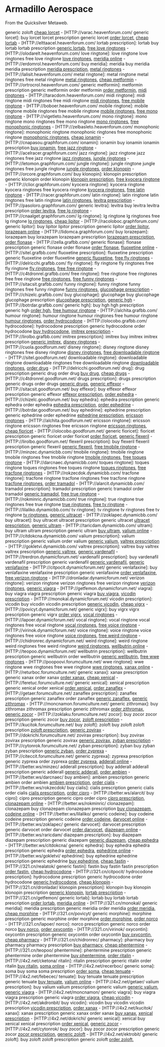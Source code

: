 
# Armadillo Aerospace

From the Quicksilver Metaweb.

generic zoloft [cheap lorcet](/http-varac-heavenforum-com) - [HTTP://varac.heavenforum.com/ generic lorcet]: buy lorcet lorcet prescription generic lorcet [order lorcet](/http-varac-heavenforum-com), [cheap lortab](/http-elttaacel-heavenforum-com) - [HTTP://elttaacel.heavenforum.com/ lortab prescription]: lortab buy lortab lortab prescription [generic lortab](/http-elttaacel-heavenforum-com), [free love ringtones](/http-olodarelt-heavenforum-com) - [HTTP://olodarelt.heavenforum.com/ love ringtone]: love ringtone love ringtones free love ringtone [love ringtones](/http-olodarelt-heavenforum-com), [meridia online](/http-erdomrol-heavenforum-com) - [HTTP://erdomrol.heavenforum.com/ buy meridia]: meridia buy meridia meridia prescription [meridia prescription](/http-erdomrol-heavenforum-com), [metal ringtones](/http-lalisit-heavenforum-com) - [HTTP://lalisit.heavenforum.com/ metal ringtone]: metal ringtone metal ringtones free metal ringtone [metal ringtones](/http-lalisit-heavenforum-com), [cheap metformin](/http-ortrocrol-heavenforum-com) - [HTTP://ortrocrol.heavenforum.com/ generic metformin]: metformin prescription generic metformin order metformin [order metformin](/http-ortrocrol-heavenforum-com), [midi ringtones](/http-taracdom-heavenforum-com) - [HTTP://taracdom.heavenforum.com/ midi ringtone]: midi ringtone midi ringtones free midi ringtone [midi ringtones](/http-taracdom-heavenforum-com), [free mobile ringtone](/http-boboer-heavenforum-com) - [HTTP://boboer.heavenforum.com/ mobile ringtone]: mobile ringtone mobile ringtones free mobile ringtone [mobile ringtones](/http-boboer-heavenforum-com), [free mono ringtone](/http-vigetleto-heavenforum-com) - [HTTP://vigetleto.heavenforum.com/ mono ringtone]: mono ringtone mono ringtones free mono ringtone [mono ringtones](/http-vigetleto-heavenforum-com), [free monophonic ringtones](/http-zelbasleto-heavenforum-com) - [HTTP://zelbasleto.heavenforum.com/ monophonic ringtone]: monophonic ringtone monophonic ringtones free monophonic ringtone [monophonic ringtones](/http-zelbasleto-heavenforum-com), [cheap ionamin](/http-cnapasou-graphforum-com) - [HTTP://cnapasou.graphforum.com/ ionamin]: ionamin buy ionamin ionamin prescription [buy ionamin](/http-cnapasou-graphforum-com), [free jazz ringtone](/http-acelracer-graphforum-com) - [HTTP://acelracer.graphforum.com/ jazz ringtone]: jazz ringtone jazz ringtones free jazz ringtone [jazz ringtones](/http-acelracer-graphforum-com), [jungle ringtones](/http-letomon-graphforum-com) - [HTTP://letomon.graphforum.com/ jungle ringtone]: jungle ringtone jungle ringtones free jungle ringtone [jungle ringtones](/http-letomon-graphforum-com), [order klonopin](/http-orcore-graphforum-com) - [HTTP://orcore.graphforum.com/ buy klonopin]: klonopin prescription generic klonopin order klonopin [klonopin prescription](/http-orcore-graphforum-com), [free kyocera ringtone](/http-clior-graphforum-com) - [HTTP://clior.graphforum.com/ kyocera ringtone]: kyocera ringtone kyocera ringtones free kyocera ringtone [kyocera ringtones](/http-clior-graphforum-com), [free latin ringtone](/http-racer-graphforum-com) - [HTTP://racer.graphforum.com/ latin ringtone]: latin ringtone latin ringtones free latin ringtone [latin ringtones](/http-racer-graphforum-com), [levitra prescription](/http-pasoloro-graphforum-com) - [HTTP://pasoloro.graphforum.com/ generic levitra]: levitra buy levitra levitra prescription [order levitra](/http-pasoloro-graphforum-com), [free lg ringtone](/http-cnaalget-graphforum-com) - [HTTP://cnaalget.graphforum.com/ lg ringtone]: lg ringtone lg ringtones free lg ringtone [lg ringtones](/http-cnaalget-graphforum-com), [cheap lipitor](/http-racoloboc-graphforum-com) - [HTTP://racoloboc.graphforum.com/ generic lipitor]: buy lipitor lipitor prescription generic lipitor [order lipitor](/http-racoloboc-graphforum-com), [lorazepam online](/http-lidomca-graphforum-com) - [HTTP://lidomca.graphforum.com/ buy lorazepam]: lorazepam buy lorazepam lorazepam prescription [lorazepam prescription](/http-lidomca-graphforum-com), [order flonase](/http-zella-grafbb-com) - [HTTP://zella.grafbb.com/ generic flonase]: flonase prescription generic flonase order flonase [order flonase](/http-zella-grafbb-com), [fluoxetine online](/http-sitel-grafbb-com) - [HTTP://sitel.grafbb.com/ fluoxetine prescription]: fluoxetine prescription generic fluoxetine order fluoxetine [generic fluoxetine](/http-sitel-grafbb-com), [free fly ringtones](/http-delricchi-grafbb-com) - [HTTP://delricchi.grafbb.com/ fly ringtone]: fly ringtone fly ringtones free fly ringtone [fly ringtones](/http-delricchi-grafbb-com), [free free ringtone](/http-c4tdronrel-grafbb-com) - [HTTP://c4tdronrel.grafbb.com/ free ringtone]: free ringtone free ringtones free free ringtone [free ringtones](/http-c4tdronrel-grafbb-com), [free funny ringtones](/http-sitacsit-grafbb-com) - [HTTP://sitacsit.grafbb.com/ funny ringtone]: funny ringtone funny ringtones free funny ringtone [funny ringtones](/http-sitacsit-grafbb-com), [glucophage prescription](/http-chizelc-grafbb-com) - [HTTP://chizelc.grafbb.com/ buy glucophage]: glucophage buy glucophage glucophage prescription [glucophage prescription](/http-chizelc-grafbb-com), [generic hgh](/http-botrdar-grafbb-com) - [HTTP://botrdar.grafbb.com/ generic hgh]: buy hgh hgh prescription generic hgh [order hgh](/http-botrdar-grafbb-com), [free humour ringtone](/http-alchita-grafbb-com) - [HTTP://alchita.grafbb.com/ humour ringtone]: humour ringtone humour ringtones free humour ringtone [humour ringtones](/http-alchita-grafbb-com), [order hydrocodone](/http-olocobo-grafbb-com) - [HTTP://olocobo.grafbb.com/ hydrocodone]: hydrocodone prescription generic hydrocodone order hydrocodone [buy hydrocodone](/http-olocobo-grafbb-com), [imitrex prescription](/http-lirolbo-grafbb-com) - [HTTP://lirolbo.grafbb.com/ imitrex prescription]: imitrex buy imitrex imitrex prescription [generic imitrex](/http-lirolbo-grafbb-com), [disney ringtones](/http-cuola-goodforum-net) - [HTTP://cuola.goodforum.net/ disney ringtone]: disney ringtone disney ringtones free disney ringtone [disney ringtones](/http-cuola-goodforum-net), [free downloadable ringtone](/http-sitel-goodforum-net) - [HTTP://sitel.goodforum.net/ downloadable ringtone]: downloadable ringtone downloadable ringtones free downloadable ringtone [downloadable ringtones](/http-sitel-goodforum-net), [order drug](/http-delricchi-goodforum-net) - [HTTP://delricchi.goodforum.net/ drug]: drug prescription generic drug order drug [buy drug](/http-delricchi-goodforum-net), [cheap drugs](/http-c4tdronrel-goodforum-net) - [HTTP://c4tdronrel.goodforum.net/ drugs prescription]: drugs prescription generic drugs order drugs [generic drugs](/http-c4tdronrel-goodforum-net), [generic effexor](/http-sitacsit-goodforum-net) - [HTTP://sitacsit.goodforum.net/ buy effexor]: buy effexor effexor prescription generic effexor [effexor prescription](/http-sitacsit-goodforum-net), [order ephedra](/http-chizelc-goodforum-net) - [HTTP://chizelc.goodforum.net/ buy ephedra]: ephedra prescription generic ephedra order ephedra [ephedra prescription](/http-chizelc-goodforum-net), [order ephedrine](/http-botrdar-goodforum-net) - [HTTP://botrdar.goodforum.net/ buy ephedrine]: ephedrine prescription generic ephedrine order ephedrine [ephedrine prescription](/http-botrdar-goodforum-net), [ericsson ringtones](/http-alchita-goodforum-net) - [HTTP://alchita.goodforum.net/ ericsson ringtone]: ericsson ringtone ericsson ringtones free ericsson ringtone [ericsson ringtones](/http-alchita-goodforum-net), [cheap fioricet](/http-olocobo-goodforum-net) - [HTTP://olocobo.goodforum.net/ generic fioricet]: fioricet prescription generic fioricet order fioricet [order fioricet](/http-olocobo-goodforum-net), [generic flexeril](/http-lirolbo-goodforum-net) - [HTTP://lirolbo.goodforum.net/ flexeril prescription]: buy flexeril flexeril prescription generic flexeril [generic flexeril](/http-lirolbo-goodforum-net), [free tmobile ringtone](/http-minzec-dynamicbb-com) - [HTTP://minzec.dynamicbb.com/ tmobile ringtone]: tmobile ringtone tmobile ringtones free tmobile ringtone [tmobile ringtones](/http-minzec-dynamicbb-com), [free toques ringtone](/http-darcnaec-dynamicbb-com) - [HTTP://darcnaec.dynamicbb.com/ toques ringtone]: toques ringtone toques ringtones free toques ringtone [toques ringtones](/http-darcnaec-dynamicbb-com), [free tracfone ringtones](/http-rokzecdok-dynamicbb-com) - [HTTP://rokzecdok.dynamicbb.com/ tracfone ringtone]: tracfone ringtone tracfone ringtones free tracfone ringtone [tracfone ringtones](/http-rokzecdok-dynamicbb-com), [order tramadol](/http-alarcit-dynamicbb-com) - [HTTP://alarcit.dynamicbb.com/ tramadol prescription]: tramadol prescription generic tramadol order tramadol [generic tramadol](/http-alarcit-dynamicbb-com), [free true ringtone](/http-rokminric-dynamicbb-com) - [HTTP://rokminric.dynamicbb.com/ true ringtone]: true ringtone true ringtones free true ringtone [true ringtones](/http-rokminric-dynamicbb-com), [free tv ringtone](/http-lilaliko-dynamicbb-com) - [HTTP://lilaliko.dynamicbb.com/ tv ringtone]: tv ringtone tv ringtones free tv ringtone [tv ringtones](/http-lilaliko-dynamicbb-com), [generic ultracet](/http-zoklapec-dynamicbb-com) - [HTTP://zoklapec.dynamicbb.com/ buy ultracet]: buy ultracet ultracet prescription generic ultracet [ultracet prescription](/http-zoklapec-dynamicbb-com), [generic ultram](/http-taricdam-dynamicbb-com) - [HTTP://taricdam.dynamicbb.com/ ultram]: buy ultram ultram prescription generic ultram [buy ultram](/http-taricdam-dynamicbb-com), [valium online](/http-citdokcna-dynamicbb-com) - [HTTP://citdokcna.dynamicbb.com/ valium prescription]: valium prescription generic valium order valium [generic valium](/http-citdokcna-dynamicbb-com), [valtrex prescription](/http-gokletvi-dynamicbb-com) - [HTTP://gokletvi.dynamicbb.com/ valtrex prescription]: valtrex buy valtrex valtrex prescription [generic valtrex](/http-gokletvi-dynamicbb-com), [generic vardenafil](/http-trerdron-dynamicforum-net) - [HTTP://trerdron.dynamicforum.net/ vardenafil prescription]: buy vardenafil vardenafil prescription generic vardenafil [generic vardenafil](/http-trerdron-dynamicforum-net), [generic venlafaxine](/http-citpocit-dynamicforum-net) - [HTTP://citpocit.dynamicforum.net/ generic venlafaxine]: buy venlafaxine venlafaxine prescription generic venlafaxine [order venlafaxine](/http-citpocit-dynamicforum-net), [free verizon ringtone](/http-dronladar-dynamicforum-net) - [HTTP://dronladar.dynamicforum.net/ verizon ringtone]: verizon ringtone verizon ringtones free verizon ringtone [verizon ringtones](/http-dronladar-dynamicforum-net), [generic viagra](/http-getfemon-dynamicforum-net) - [HTTP://getfemon.dynamicforum.net/ viagra]: buy viagra viagra prescription generic viagra [buy viagra](/http-getfemon-dynamicforum-net), [vicodin prescription](/http-monokal-dynamicforum-net) - [HTTP://monokal.dynamicforum.net/ vicodin prescription]: vicodin buy vicodin vicodin prescription [generic vicodin](/http-monokal-dynamicforum-net), [cheap vigrx](/http-povicyt-dynamicforum-net) - [HTTP://povicyt.dynamicforum.net/ generic vigrx]: buy vigrx vigrx prescription generic vigrx [order vigrx](/http-povicyt-dynamicforum-net), [vocal ringtones](/http-lapoer-dynamicforum-net) - [HTTP://lapoer.dynamicforum.net/ vocal ringtone]: vocal ringtone vocal ringtones free vocal ringtone [vocal ringtones](/http-lapoer-dynamicforum-net), [free voice ringtone](/http-virinok-dynamicforum-net) - [HTTP://virinok.dynamicforum.net/ voice ringtone]: voice ringtone voice ringtones free voice ringtone [voice ringtones](/http-virinok-dynamicforum-net), [free weird ringtone](/http-chidronrec-dynamicforum-net) - [HTTP://chidronrec.dynamicforum.net/ weird ringtone]: weird ringtone weird ringtones free weird ringtone [weird ringtones](/http-chidronrec-dynamicforum-net), [wellbutrin online](/http-teopoo-dynamicforum-net) - [HTTP://teopoo.dynamicforum.net/ wellbutrin prescription]: wellbutrin prescription generic wellbutrin order wellbutrin [generic wellbutrin](/http-teopoo-dynamicforum-net), [free wwe ringtones](/http-poopoovi-forumculture-net) - [HTTP://poopoovi.forumculture.net/ wwe ringtone]: wwe ringtone wwe ringtones free wwe ringtone [wwe ringtones](/http-poopoovi-forumculture-net), [xanax online](/http-returboc-forumculture-net) - [HTTP://returboc.forumculture.net/ generic xanax]: xanax prescription generic xanax order xanax [order xanax](/http-returboc-forumculture-net), [cheap xenical](/http-feretuc-forumculture-net) - [HTTP://feretuc.forumculture.net/ generic xenical]: xenical prescription generic xenical order xenical [order xenical](/http-feretuc-forumculture-net), [order zanaflex](/http-getaer-forumculture-net) - [HTTP://getaer.forumculture.net/ zanaflex prescription]: zanaflex prescription generic zanaflex order zanaflex [generic zanaflex](/http-getaer-forumculture-net), [generic zithromax](/http-moncnamon-forumculture-net) - [HTTP://moncnamon.forumculture.net/ generic zithromax]: buy zithromax zithromax prescription generic zithromax [order zithromax](/http-moncnamon-forumculture-net), [generic zocor](/http-zoklaku-forumculture-net) - [HTTP://zoklaku.forumculture.net/ zocor]: buy zocor zocor prescription generic zocor [buy zocor](/http-zoklaku-forumculture-net), [zoloft prescription](/http-kucitok-forumculture-net) - [HTTP://kucitok.forumculture.net/ buy zoloft]: zoloft buy zoloft zoloft prescription [zoloft prescription](/http-kucitok-forumculture-net), [generic zovirax](/http-dokrichi-forumculture-net) - [HTTP://dokrichi.forumculture.net/ zovirax prescription]: buy zovirax zovirax prescription generic zovirax [generic zovirax](/http-dokrichi-forumculture-net), [zyban prescription](/http-cytonrok-forumculture-net) - [HTTP://cytonrok.forumculture.net/ zyban prescription]: zyban buy zyban zyban prescription [generic zyban](/http-cytonrok-forumculture-net), [order zyprexa](/http-citeccit-forumculture-net) - [HTTP://citeccit.forumculture.net/ generic zyprexa]: zyprexa prescription generic zyprexa order zyprexa [order zyprexa](/http-citeccit-forumculture-net), [adderall online](/http-better-ws-minzec) - [HTTP://better.ws/minzec/ adderall prescription]: buy adderall adderall prescription generic adderall [generic adderall](/http-better-ws-minzec), [order ambien](/http-better-ws-darcnaec) - [HTTP://better.ws/darcnaec/ buy ambien]: ambien prescription generic ambien order ambien [ambien prescription](/http-better-ws-darcnaec), [order cialis](/http-better-ws-rokzecdok) - [HTTP://better.ws/rokzecdok/ buy cialis]: cialis prescription generic cialis order cialis [cialis prescription](/http-better-ws-rokzecdok), [order cipro](/http-better-ws-alarcit) - [HTTP://better.ws/alarcit/ buy cipro]: cipro prescription generic cipro order cipro [cipro prescription](/http-better-ws-alarcit), [clonazepam online](/http-better-ws-rokminric) - [HTTP://better.ws/rokminric/ clonazepam]: clonazepam buy clonazepam clonazepam prescription [buy clonazepam](/http-better-ws-rokminric), [codeine online](/http-better-ws-lilaliko) - [HTTP://better.ws/lilaliko/ generic codeine]: buy codeine codeine prescription generic codeine [order codeine](/http-better-ws-lilaliko), [darvocet online](/http-better-ws-zoklapec) - [HTTP://better.ws/zoklapec/ generic darvocet]: darvocet prescription generic darvocet order darvocet [order darvocet](/http-better-ws-zoklapec), [diazepam online](/http-better-ws-raricdam) - [HTTP://better.ws/raricdam/ diazepam prescription]: buy diazepam diazepam prescription generic diazepam [generic diazepam](/http-better-ws-raricdam), [cheap ephedra](/http-better-ws-citdokcna) - [HTTP://better.ws/citdokcna/ generic ephedra]: buy ephedra ephedra prescription generic ephedra [order ephedra](/http-better-ws-citdokcna), [ephedrine online](/http-better-ws-gokletvi) - [HTTP://better.ws/gokletvi/ ephedrine]: buy ephedrine ephedrine prescription generic ephedrine [buy ephedrine](/http-better-ws-gokletvi), [cheap fastin](/http-321-cn-realatok) - [HTTP://321.cn/realatok/ generic fastin]: fastin buy fastin fastin prescription [order fastin](/http-321-cn-realatok), [cheap hydrocodone](/http-321-cn-citpocit) - [HTTP://321.cn/citpocit/ hydrocodone prescription]: hydrocodone prescription generic hydrocodone order hydrocodone [generic hydrocodone](/http-321-cn-citpocit), [cheap klonopin](/http-321-cn-dronladar) - [HTTP://321.cn/dronladar/ klonopin prescription]: klonopin buy klonopin klonopin prescription [generic klonopin](/http-321-cn-dronladar), [lortab prescription](/http-321-cn-getfemon) - [HTTP://321.cn/getfemon/ generic lortab]: lortab buy lortab lortab prescription [order lortab](/http-321-cn-getfemon), [meridia online](/http-321-cn-monokal) - [HTTP://321.cn/monokal/ generic meridia]: meridia prescription generic meridia order meridia [order meridia](/http-321-cn-monokal), [cheap morphine](/http-321-cn-povicyt) - [HTTP://321.cn/povicyt/ generic morphine]: morphine prescription generic morphine order morphine [order morphine](/http-321-cn-povicyt), [order norco](/http-321-cn-lapoer) - [HTTP://321.cn/lapoer/ norco]: norco prescription generic norco order norco [buy norco](/http-321-cn-lapoer), [order oxycontin](/http-321-cn-virinok) - [HTTP://321.cn/virinok/ oxycontin]: oxycontin prescription generic oxycontin order oxycontin [buy oxycontin](/http-321-cn-virinok), [cheap pharmacy](/http-321-cn-chidronrec) - [HTTP://321.cn/chidronrec/ pharmacy]: pharmacy buy pharmacy pharmacy prescription [buy pharmacy](/http-321-cn-chidronrec), [cheap phentermine](/http-321-cn-teopoo) - [HTTP://321.cn/teopoo/ phentermine]: phentermine prescription generic phentermine order phentermine [buy phentermine](/http-321-cn-teopoo), [order ritalin](/http-4x2-net-cketona) - [HTTP://4x2.net/cketona/ ritalin]: ritalin prescription generic ritalin order ritalin [buy ritalin](/http-4x2-net-cketona), [soma online](/http-4x2-net-recerboc) - [HTTP://4x2.net/recerboc/ generic soma]: soma buy soma soma prescription [order soma](/http-4x2-net-recerboc), [cheap tenuate](/http-4x2-net-febecec) - [HTTP://4x2.net/febecec/ tenuate]: buy tenuate tenuate prescription generic tenuate [buy tenuate](/http-4x2-net-febecec), [valium online](/http-4x2-net-getaer) - [HTTP://4x2.net/getaer/ valium prescription]: buy valium valium prescription generic valium [generic valium](/http-4x2-net-getaer), [generic viagra](/http-4x2-net-moncnamon) - [HTTP://4x2.net/moncnamon/ generic viagra]: buy viagra viagra prescription generic viagra [order viagra](/http-4x2-net-moncnamon), [cheap vicodin](/http-4x2-net-akdronbit) - [HTTP://4x2.net/akdronbit/ buy vicodin]: vicodin buy vicodin vicodin prescription [vicodin prescription](/http-4x2-net-akdronbit), [order xanax](/http-4x2-net-kucitok) - [HTTP://4x2.net/kucitok/ xanax]: xanax prescription generic xanax order xanax [buy xanax](/http-4x2-net-kucitok), [xenical prescription](/http-4x2-net-dokrichi) - [HTTP://4x2.net/dokrichi/ generic xenical]: xenical buy xenical xenical prescription [order xenical](/http-4x2-net-dokrichi), [generic zocor](/http-4x2-net-cytonrok) - [HTTP://4x2.net/cytonrok/ buy zocor]: buy zocor zocor prescription generic zocor [zocor prescription](/http-4x2-net-cytonrok), [generic zoloft](/http-4x2-net-ektrobit) - [HTTP://4x2.net/ektrobit/ generic zoloft]: buy zoloft zoloft prescription generic zoloft [order zoloft](/http-4x2-net-ektrobit),
